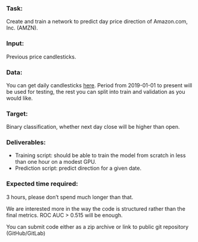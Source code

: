 ### Task:
Create and train a network to predict day price direction of Amazon.com, Inc. (AMZN).

### Input:
Previous price candlesticks.

### Data:
You can get daily candlesticks [here](https://finance.yahoo.com/quote/AMZN/history?period1=863654400&period2=1589932800&interval=1d&filter=history&frequency=1d).
Period from 2019-01-01 to present will be used for testing, the rest you can split into train and validation as you would like.

### Target:
Binary classification, whether next day close will be higher than open.

### Deliverables:
-   Training script: should be able to train the model from scratch in less than one hour on a modest GPU.
-   Prediction script: predict direction for a given date.
 
### Expected time required:
3 hours, please don’t spend much longer than that.

We are interested more in the way the code is structured rather than the final metrics. ROC AUC > 0.515 will be enough.

You can submit code either as a zip archive or link to public git repository (GitHub/GitLab)